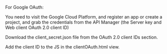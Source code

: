 For Google OAuth:

You need to visit the Google Cloud Platform, and register an app or create a project, and grab the credentials from the API Manager (the Server key and Web client OAuth 2.0 client ID)

Download the client_secret.json file from the OAuth 2.0 client IDs section. 

Add the client ID to the JS in the clientOAuth.html view.



